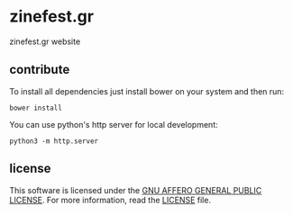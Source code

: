 # zinefest.gr

zinefest.gr website

## contribute

To install all dependencies just install bower on your system and then run:

    bower install

You can use python's http server for local development:

    python3 -m http.server

## license

This software is licensed under the [GNU AFFERO GENERAL PUBLIC LICENSE](https://www.gnu.org/licenses/agpl-3.0.html).
For more information, read the [LICENSE](LICENSE) file.
